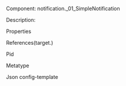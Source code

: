 


Component: 
notification._01_SimpleNotification

Description:


Properties


References(target.)

Pid

Metatype


Json config-template